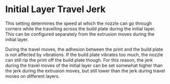 Initial Layer Travel Jerk
====
This setting determines the speed at which the nozzle can go through corners while the travelling across the build plate during the initial layer. This can be configured separately from the extrusion moves during the initial layer.

During the travel moves, the adhesion between the print and the build plate is not affected by vibrations. If the build plate vibrates too much, the nozzle can still rip the print off the build plate though. For this reason, the jerk during the travel moves of the initial layer can be set somewhat higher than the jerk during the extrusion moves, but still lower than the jerk during travel moves on different layers.